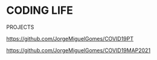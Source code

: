 # CODING LIFE 

PROJECTS

https://github.com/JorgeMiguelGomes/COVID19PT

https://github.com/JorgeMiguelGomes/COVID19MAP2021
